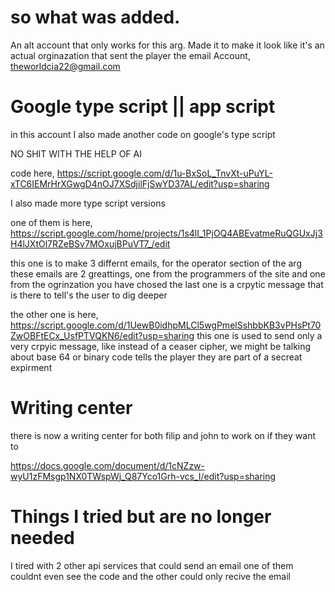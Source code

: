 # so what was added. 

  An alt account that only works for this arg. 
    Made it to make it look like it's an actual orginazation that sent the player the email
      Account, theworldcia22@gmail.com
      
# Google type script || app script

  in this account I also made another code on google's type script
  
  NO SHIT WITH THE HELP OF AI
  
  code here, https://script.google.com/d/1u-BxSoL_TnvXt-uPuYL-xTC6IEMrHrXGwgD4nOJ7XSdjilFjSwYD37AL/edit?usp=sharing
      
  I also made more type script versions
        
   one of them is here, https://script.google.com/home/projects/1s4lI_1PjOQ4ABEvatmeRuQGUxJj3H4lJXtOl7RZeBSv7MOxujBPuVT7_/edit
          
  this one is to make 3 differnt emails, for the operator section of the arg
  these emails are 2 greattings, one from the programmers of the site and one from the ogrinzation you have chosed
  the last one is a crpytic message that is there to tell's the user to dig deeper

the other one is here, https://script.google.com/d/1UewB0idhpMLCl5wgPmelSshbbKB3vPHsPt70ZwOBFtECx_UsfPTVQKN6/edit?usp=sharing
  this one is used to send only a very crpyic message, like instead of a ceaser cipher, we might be talking about base 64 or binary code
  tells the player they are part of a secreat expirment

# Writing center

  there is now a writing center for both filip and john to work on if they want to
  
  https://docs.google.com/document/d/1cNZzw-wyU1zFMsgp1NX0TWspWj_Q87Yco1Grh-vcs_I/edit?usp=sharing

# Things I tried but are no longer needed

  I tired with 2 other api services that could send an email
    one of them couldnt even see the code and the other could only recive the email
